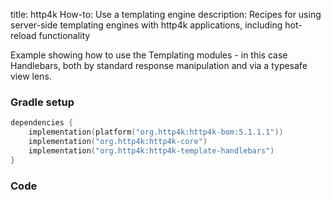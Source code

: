 title: http4k How-to: Use a templating engine
description: Recipes for using server-side templating engines with http4k applications, including hot-reload functionality

Example showing how to use the Templating modules - in this case Handlebars, both by standard response manipulation and via a typesafe view lens.

### Gradle setup

```kotlin
dependencies {
    implementation(platform("org.http4k:http4k-bom:5.1.1.1"))
    implementation("org.http4k:http4k-core")
    implementation("org.http4k:http4k-template-handlebars")
}
```

### Code [<img class="octocat"/>](https://github.com/http4k/http4k/blob/master/src/docs/guide/howto/use_a_templating_engine/example.kt)

<script src="https://gist-it.appspot.com/https://github.com/http4k/http4k/blob/master/src/docs/guide/howto/use_a_templating_engine/example.kt"></script>
